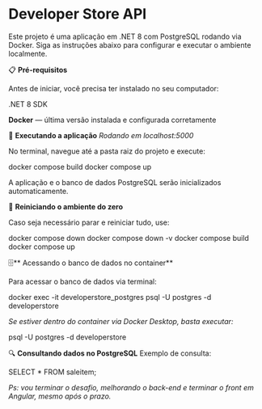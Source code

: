 # Developer Store API

Este projeto é uma aplicação em .NET 8 com PostgreSQL rodando via Docker.
Siga as instruções abaixo para configurar e executar o ambiente localmente.

📋 **Pré-requisitos**

Antes de iniciar, você precisa ter instalado no seu computador:

.NET 8 SDK

**Docker** — última versão instalada e configurada corretamente

🚀 **Executando a aplicação**  *Rodando em localhost:5000*

No terminal, navegue até a pasta raiz do projeto e execute:

docker compose build
docker compose up

A aplicação e o banco de dados PostgreSQL serão inicializados automaticamente.

🔄 **Reiniciando o ambiente do zero**

Caso seja necessário parar e reiniciar tudo, use:

docker compose down
docker compose down -v
docker compose build
docker compose up

🗄️** Acessando o banco de dados no container**

Para acessar o banco de dados via terminal:

docker exec -it developerstore_postgres psql -U postgres -d developerstore

*Se estiver dentro do container via Docker Desktop, basta executar:*

psql -U postgres -d developerstore

🔍 **Consultando dados no PostgreSQL**
Exemplo de consulta:

SELECT * FROM saleitem;

_Ps: vou terminar o desafio, melhorando o back-end e terminar o front em Angular, mesmo após o prazo._
